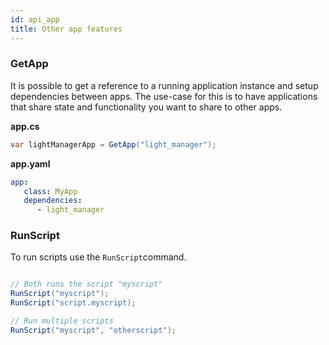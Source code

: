 ```yaml
---
id: api_app
title: Other app features
---
```


### GetApp

It is possible to get a reference to a running application instance and setup dependencies between apps. The use-case for this is to have applications that share state and functionality you want to share to other apps.

**app.cs**
```cs
var lightManagerApp = GetApp("light_manager");
```
**app.yaml**

```yaml
app:
   class: MyApp
   dependencies:
      - light_manager
```

### RunScript

To run scripts use the `RunScript`command.

```csharp

// Both runs the script "myscript"
RunScript("myscript");
RunScript("script.myscript);

// Run multiple scripts
RunScript("myscript", "otherscript");

```